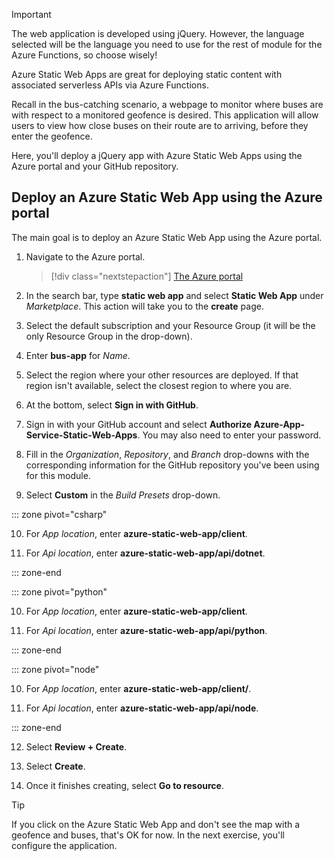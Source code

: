 
> [!IMPORTANT]
> The web application is developed using jQuery. However, the language selected will be the language you need to use for the rest of module for the Azure Functions, so choose wisely!

Azure Static Web Apps are great for deploying static content with associated serverless APIs via Azure Functions.

Recall in the bus-catching scenario, a webpage to monitor where buses are with respect to a monitored geofence is desired. This application will allow users to view how close buses on their route are to arriving, before they enter the geofence.

Here, you'll deploy a jQuery app with Azure Static Web Apps using the Azure portal and your GitHub repository.

## Deploy an Azure Static Web App using the Azure portal

The main goal is to deploy an Azure Static Web App using the Azure portal.

1. Navigate to the Azure portal.

    > [!div class="nextstepaction"]
    > [The Azure portal](https://portal.azure.com/learn.learn.microsoft.com/?azure-portal=true)

2. In the search bar, type **static web app** and select **Static Web App** under *Marketplace*. This action will take you to the **create** page.

3. Select the default subscription and your Resource Group (it will be the only Resource Group in the drop-down).

4. Enter **bus-app** for *Name*.

5. Select the region where your other resources are deployed. If that region isn't available, select the closest region to where you are.

6. At the bottom, select **Sign in with GitHub**.

7. Sign in with your GitHub account and select **Authorize Azure-App-Service-Static-Web-Apps**. You may also need to enter your password.

8. Fill in the *Organization*, *Repository*, and *Branch* drop-downs with the corresponding information for the GitHub repository you've been using for this module.

9. Select **Custom** in the *Build Presets* drop-down.

::: zone pivot="csharp"

10. For *App location*, enter **azure-static-web-app/client**.

11. For *Api location*, enter **azure-static-web-app/api/dotnet**.

::: zone-end

::: zone pivot="python"

10. For *App location*, enter **azure-static-web-app/client**.

11. For *Api location*, enter **azure-static-web-app/api/python**.

::: zone-end

::: zone pivot="node"

10. For *App location*, enter **azure-static-web-app/client/**.

11. For *Api location*, enter **azure-static-web-app/api/node**.

::: zone-end

12. Select **Review + Create**.

13. Select **Create**.

14. Once it finishes creating, select **Go to resource**.

> [!TIP]
> If you click on the Azure Static Web App and don't see the map with a geofence and buses, that's OK for now. In the next exercise, you'll configure the application.
